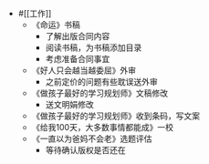 - #[[工作]]
    - 《命运》书稿
        - 了解出版合同内容
        - 阅读书稿，为书稿添加目录
        - 考虑准备合同事宜
    - 《好人只会越当越委屈》外审
        - 之前定价的问题有些耽误送外审
    - 《做孩子最好的学习规划师》文稿修改
        - 送文明娟修改
    - 《做孩子最好的学习规划师》收到条码，写文案
    - 《给我100天，大多数事情都能成》一校
    - 《一直以为爸妈不会老》选题评估
        - 等待确认版权是否还在
